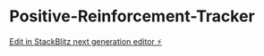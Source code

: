 # Positive-Reinforcement-Tracker

[Edit in StackBlitz next generation editor ⚡️](https://stackblitz.com/~/github.com/KarthiDreamr/Positive-Reinforcement-Tracker)